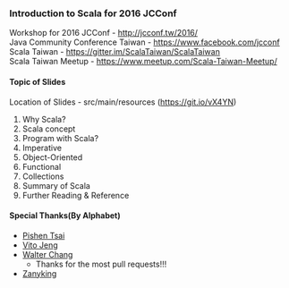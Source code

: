 ### Introduction to Scala for 2016 JCConf
Workshop for 2016 JCConf - http://jcconf.tw/2016/ <br />
Java Community Conference Taiwan - https://www.facebook.com/jcconf <br />
Scala Taiwan - https://gitter.im/ScalaTaiwan/ScalaTaiwan <br />
Scala Taiwan Meetup - https://www.meetup.com/Scala-Taiwan-Meetup/

#### Topic of Slides
Location of Slides - src/main/resources (https://git.io/vX4YN)

1. Why Scala?
2. Scala concept
3. Program with Scala?
4. Imperative
5. Object-Oriented
6. Functional
7. Collections
8. Summary of Scala
9. Further Reading & Reference

#### Special Thanks(By Alphabet)
* [Pishen Tsai](https://github.com/pishen)
* [Vito Jeng](https://github.com/vitojeng)
* [Walter Chang](https://twitter.com/weihsiu)
    * Thanks for the most pull requests!!!
* [Zanyking](http://zanyking.blogspot.tw)